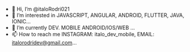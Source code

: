 - 👋 Hi, I’m @italoRodri021
- 👀 I’m interested in JAVASCRIPT, ANGULAR, ANDROID, FLUTTER, JAVA, IONIC...
- 🌱 I’m currently DEV. MOBILE ANDROID/IOS/WEB ...
- 📫 How to reach me INSTAGRAM: italo_dev_mobile, EMAIL: italorodridev@gmail.com...

<!---
italoRodri021/italoRodri021 is a ✨ special ✨ repository because its `README.md` (this file) appears on your GitHub profile.
You can click the Preview link to take a look at your changes.
--->
